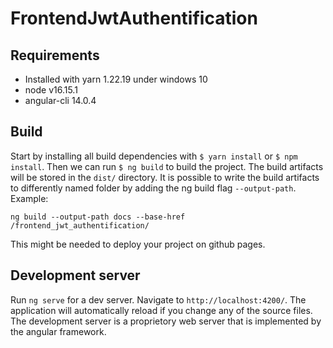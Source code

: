 # FrontendJwtAuthentification

## Requirements
+ Installed with yarn 1.22.19 under windows 10
+ node v16.15.1
+ angular-cli 14.0.4

## Build
Start by installing all build dependencies with `$ yarn install` or `$ npm install`.
Then we can run `$ ng build` to build the project. The build artifacts will be stored in the `dist/` directory.
It is possible to write the build artifacts to differently named folder by adding the ng build flag `--output-path`. Example: 
```
ng build --output-path docs --base-href /frontend_jwt_authentification/ 
```
This might be needed to deploy your project on github pages.

## Development server
Run `ng serve` for a dev server. Navigate to `http://localhost:4200/`. The application will automatically reload if you change any of the source files.
The development server is a proprietory web server that is implemented by the angular framework. 
